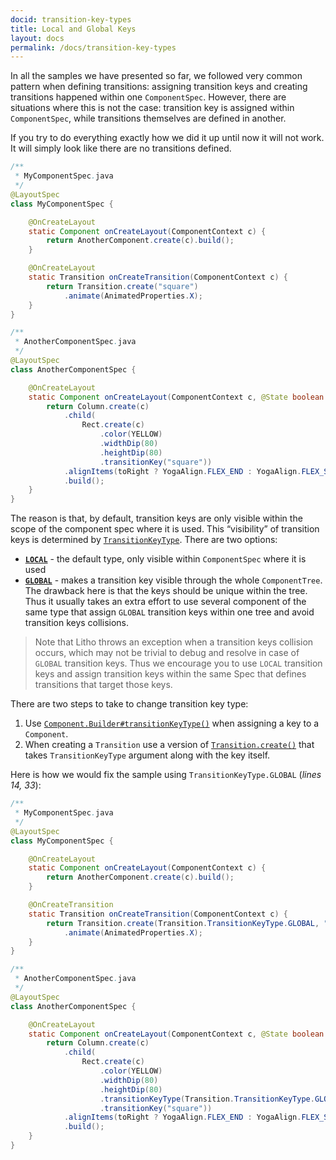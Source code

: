 ```yaml
---
docid: transition-key-types
title: Local and Global Keys
layout: docs
permalink: /docs/transition-key-types
---
```


In all the samples we have presented so far, we followed very common pattern when defining transitions: assigning transition keys and creating transitions happened within one `ComponentSpec`. However, there are situations where this is not the case: transition key is assigned within `ComponentSpec`, while transitions themselves are defined in another.

If you try to do everything exactly how we did it up until now it will not work. It will simply look like there are no transitions defined.

```java
/**
 * MyComponentSpec.java
 */
@LayoutSpec
class MyComponentSpec {

    @OnCreateLayout
    static Component onCreateLayout(ComponentContext c) {
        return AnotherComponent.create(c).build();
    }

    @OnCreateLayout
    static Transition onCreateTransition(ComponentContext c) {
        return Transition.create("square")
            .animate(AnimatedProperties.X);
    }
}

/**
 * AnotherComponentSpec.java
 */
@LayoutSpec
class AnotherComponentSpec {

    @OnCreateLayout
    static Component onCreateLayout(ComponentContext c, @State boolean toRight) {
        return Column.create(c)
            .child(
                Rect.create(c)
                    .color(YELLOW)
                    .widthDip(80)
                    .heightDip(80)
                    .transitionKey("square"))
            .alignItems(toRight ? YogaAlign.FLEX_END : YogaAlign.FLEX_START)
            .build();
    }
}
```

The reason is that, by default, transition keys are only visible within the scope of the component spec where it is used. This “visibility” of transition keys is determined by [`TransitionKeyType`](/javadoc/com/facebook/litho/Transition.TransitionKeyType.html). There are two options:

* [**`LOCAL`**](/javadoc/com/facebook/litho/Transition.TransitionKeyType.html#LOCAL) - the default type, only visible within `ComponentSpec` where it is used
* [**`GLOBAL`**](/javadoc/com/facebook/litho/Transition.TransitionKeyType.html#GLOBAL) - makes a transition key visible through the whole `ComponentTree`. The drawback here is that the keys should be unique within the tree. Thus it usually takes an extra effort to use several component of the same type that assign `GLOBAL` transition keys within one tree and avoid transition keys collisions.

> Note that Litho throws an exception when a transition keys collision occurs, which may not be trivial to debug and resolve in case of `GLOBAL` transition keys. Thus we encourage you to use `LOCAL` transition keys and assign transition keys within the same Spec that defines transitions that target those keys.

There are two steps to take to change transition key type:

1. Use [`Component.Builder#transitionKeyType()`](/javadoc/com/facebook/litho/Component.Builder.html#transitionKeyType-com.facebook.litho.transition.Transition.TransitionKeyType-) when assigning a key to a `Component`.
2. When creating a `Transition` use a version of [`Transition.create()`](/javadoc/com/facebook/litho/Transition.html#create-com.facebook.litho.transition.Transition.TransitionKeyType-java.lang.String-) that takes `TransitionKeyType` argument along with the key itself.

Here is how we would fix the sample using `TransitionKeyType.GLOBAL` (*lines 14, 33*):

```java
/**
 * MyComponentSpec.java
 */
@LayoutSpec
class MyComponentSpec {

    @OnCreateLayout
    static Component onCreateLayout(ComponentContext c) {
        return AnotherComponent.create(c).build();
    }

    @OnCreateTransition
    static Transition onCreateTransition(ComponentContext c) {
        return Transition.create(Transition.TransitionKeyType.GLOBAL, "square")
            .animate(AnimatedProperties.X);
    }
}

/**
 * AnotherComponentSpec.java
 */
@LayoutSpec
class AnotherComponentSpec {

    @OnCreateLayout
    static Component onCreateLayout(ComponentContext c, @State boolean toRight) {
        return Column.create(c)
            .child(
                Rect.create(c)
                    .color(YELLOW)
                    .widthDip(80)
                    .heightDip(80)
                    .transitionKeyType(Transition.TransitionKeyType.GLOBAL)
                    .transitionKey("square"))
            .alignItems(toRight ? YogaAlign.FLEX_END : YogaAlign.FLEX_START)
            .build();
    }
}
```
